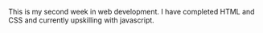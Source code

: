 This is my second week in web development. I have completed HTML and CSS and currently upskilling with javascript. 
